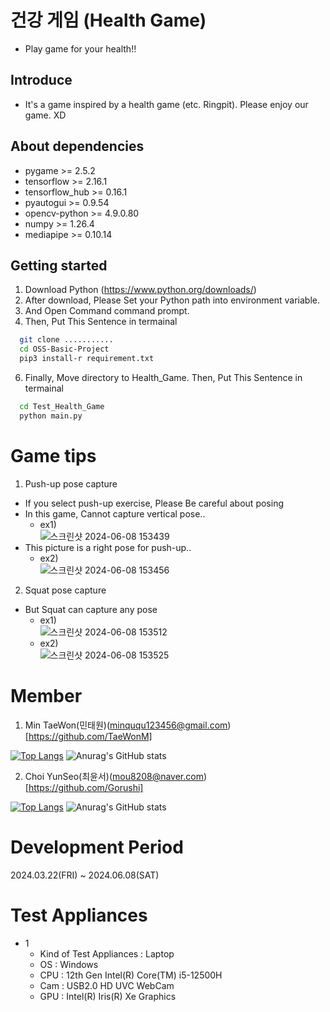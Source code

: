 # 건강 게임 (Health Game)
- Play game for your health!!
## Introduce
- It's a game inspired by a health game (etc. Ringpit).
  Please enjoy our game. XD
## About dependencies
 - pygame  >= 2.5.2
 - tensorflow >= 2.16.1
 - tensorflow_hub >= 0.16.1
 - pyautogui >= 0.9.54
 - opencv-python >= 4.9.0.80
 - numpy >= 1.26.4
 - mediapipe >= 0.10.14
## Getting started
  1. Download Python (https://www.python.org/downloads/)
  2. After download, Please Set your Python path into environment variable.
  3. And Open Command command prompt.
  4. Then, Put This Sentence in termainal
```sh
  git clone ...........
  cd OSS-Basic-Project
  pip3 install-r requirement.txt
```
  6. Finally, Move directory to Health_Game. Then, Put This Sentence in termainal
```sh
  cd Test_Health_Game
  python main.py
```
# Game tips
1. Push-up pose capture
- If you select push-up exercise, Please Be careful about posing
- In this game, Cannot capture vertical pose..
  - ex1)  
![스크린샷 2024-06-08 153439](https://github.com/TaeWonM/OSS-Basic-Project/assets/129059512/cc6e0f3b-27a2-4f1e-a37e-c3c528e3e514)
- This picture is a right pose for push-up..
  - ex2)  
![스크린샷 2024-06-08 153456](https://github.com/TaeWonM/OSS-Basic-Project/assets/129059512/18b9a7b0-f0d0-4878-9fbf-a0f6ddfa6a48)  
2. Squat pose capture
- But Squat can capture any pose
  - ex1)  
![스크린샷 2024-06-08 153512](https://github.com/TaeWonM/OSS-Basic-Project/assets/129059512/f3e3d814-9e3d-47f9-9793-8b7699b0a43f)
  - ex2)  
![스크린샷 2024-06-08 153525](https://github.com/TaeWonM/OSS-Basic-Project/assets/129059512/f16fec86-198a-417c-a5e1-2074b09cfd60)

# Member
  1. Min TaeWon(민태원)(minququ123456@gmail.com) [https://github.com/TaeWonM]
  
[![Top Langs](https://github-readme-stats.vercel.app/api/top-langs/?username=TaeWonM)](https://github.com/anuraghazra/github-readme-stats)
![Anurag's GitHub stats](https://github-readme-stats.vercel.app/api?username=TaeWonM&hide=contribs,prs&show_icons=true&theme=테마)  

  2. Choi YunSeo(최윤서)(mou8208@naver.com) [https://github.com/Gorushi]  
 
[![Top Langs](https://github-readme-stats.vercel.app/api/top-langs/?username=Gorushi)](https://github.com/anuraghazra/github-readme-stats)
![Anurag's GitHub stats](https://github-readme-stats.vercel.app/api?username=Gorushi&hide=contribs,prs&show_icons=true&theme=테마)
# Development Period
  2024.03.22(FRI) ~ 2024.06.08(SAT)
# Test Appliances
 - 1
   - Kind of Test Appliances : Laptop
   - OS : Windows
   - CPU : 12th Gen Intel(R) Core(TM) i5-12500H
   - Cam : USB2.0 HD UVC WebCam
   - GPU : Intel(R) Iris(R) Xe Graphics
